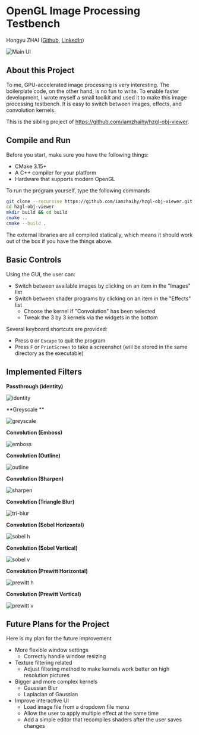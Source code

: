 # OpenGL Image Processing Testbench

Hongyu ZHAI ([Github](https://github.com/iamzhaihy), [LinkedIn](https://www.linkedin.com/in/hongyu-zhai-34b961139/))

![Main UI](./results/main-ui.png)

## About this Project

To me, GPU-accelerated image processing is very interesting. The boilerplate code, on the other hand, is no fun to write. To enable faster development, I wrote myself a small toolkit and used it to make this image processing testbench. It is easy to switch between images, effects, and convolution kernels. 

This is the sibling project of https://github.com/iamzhaihy/hzgl-obj-viewer.

## Compile and Run

Before you start, make sure you have the following things:

- CMake 3.15+
- A C++ compiler for your platform
- Hardware that supports modern OpenGL

To run the program yourself, type the following commands

```bash
git clone --recursive https://github.com/iamzhaihy/hzgl-obj-viewer.git
cd hzgl-obj-viewer
mkdir build && cd build
cmake ..
cmake --build .
```

The external libraries are all compiled statically, which means it should work out of the box if you have the things above.

## Basic Controls

Using the GUI, the user can:

- Switch between available images by clicking on an item in the "Images" list
- Switch between shader programs by clicking on an item in the "Effects" list
  - Choose the kernel if "Convolution" has been selected
  - Tweak the 3 by 3 kernels via the widgets in the bottom

Several keyboard shortcuts are provided:

- Press `Q` or `Escape` to quit the program
- Press `F` or `PrintScreen` to take a screenshot (will be stored in the same directory as the executable)

## Implemented Filters

**Passthrough (identity)**

![identity](./results/flower-passthrough.png)

**Greyscale **

![greyscale](./results/flower-greyscale.png)

**Convolution (Emboss)**

![emboss](./results/flower-emboss.png)

**Convolution (Outline)**

![outline](./results/flower-outline.png)

**Convolution (Sharpen)**

![sharpen](./results/flower-sharpen.png)

**Convolution (Triangle Blur)**

![tri-blur](./results/flower-tri-blur.png)

**Convolution (Sobel Horizontal)**

![sobel h](./results/flower-sobel-horizontal.png)

**Convolution (Sobel Vertical)**

![sobel v](./results/flower-sobel-vertical.png)

**Convolution (Prewitt  Horizontal)**

![prewitt h](./results/flower-prewitt-horizontal.png)

**Convolution (Prewitt Vertical)**

![prewitt v](./results/flower-prewitt-vertical.png)



## Future Plans for the Project

Here is my plan for the future improvement

- More flexible window settings
  - Correctly handle window resizing
- Texture filtering related
  - Adjust filtering method to make kernels work better on high resolution pictures
- Bigger and more complex kernels
  - Gaussian Blur
  - Laplacian of Gaussian
- Improve interactive UI
  - Load image file from a dropdown file menu
  - Allow the user to apply multiple effect at the same time
  - Add a simple editor that recompiles shaders after the user saves changes
